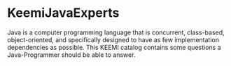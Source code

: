 KeemiJavaExperts
================

Java is a computer programming language that is concurrent, class-based, object-oriented, and specifically designed to have as few implementation dependencies as possible. This KEEMI catalog contains some questions a Java-Programmer should be able to answer.
